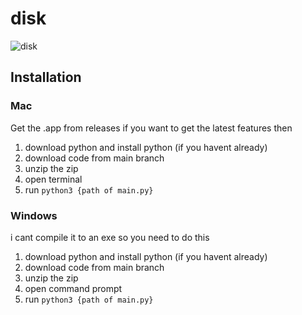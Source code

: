 # disk

![disk](https://github.com/hdwyx/disk/blob/main/disk.png)

## Installation
### Mac
Get the .app from releases
if you want to get the latest features then
1. download python and install python (if you havent already)
2. download code from main branch
3. unzip the zip
4. open terminal
5. run `python3 {path of main.py}`

### Windows
i cant compile it to an exe so you need to do this
1. download python and install python (if you havent already)
2. download code from main branch
3. unzip the zip
4. open command prompt
5. run `python3 {path of main.py}`
